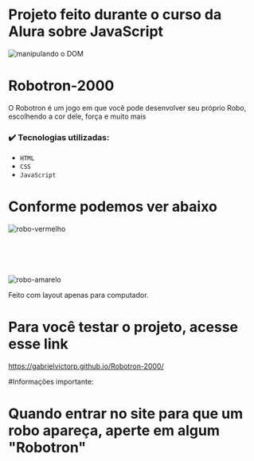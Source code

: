 # Projeto feito durante o curso da Alura sobre JavaScript
![manipulando o DOM](https://github.com/GabrielVictorP/Robotron-2000/assets/133161909/2afeff7b-3204-4924-aa6f-3d8ee5f61486)

# Robotron-2000
O Robotron é um jogo em que você pode desenvolver seu próprio Robo, escolhendo a cor dele, força e muito mais

### ✔️ Tecnologias utilizadas:
- `HTML`
- `CSS`
- `JavaScript`
# Conforme podemos ver abaixo
![robo-vermelho](https://github.com/GabrielVictorP/Robotron-2000/assets/133161909/37728bc4-5a7a-4682-8516-4a0a80a395f6) </br></br></br></br></br></br>
![robo-amarelo](https://github.com/GabrielVictorP/Robotron-2000/assets/133161909/ed489932-5a5e-41a6-897d-415b40cda88f)


Feito com layout apenas para computador.
# Para você testar o projeto, acesse esse link
https://gabrielvictorp.github.io/Robotron-2000/

#Informações importante: 
# Quando entrar no site para que um robo apareça, aperte em algum "Robotron"
